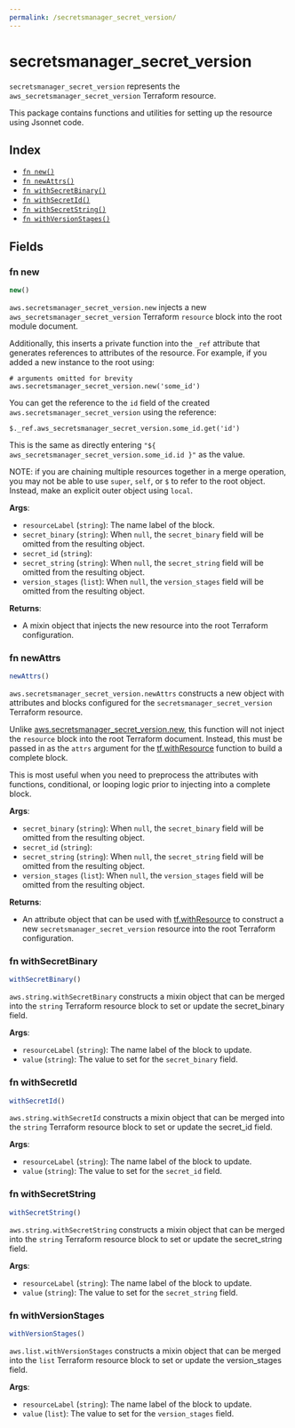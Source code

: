 ```yaml
---
permalink: /secretsmanager_secret_version/
---
```


# secretsmanager_secret_version

`secretsmanager_secret_version` represents the `aws_secretsmanager_secret_version` Terraform resource.



This package contains functions and utilities for setting up the resource using Jsonnet code.


## Index

* [`fn new()`](#fn-new)
* [`fn newAttrs()`](#fn-newattrs)
* [`fn withSecretBinary()`](#fn-withsecretbinary)
* [`fn withSecretId()`](#fn-withsecretid)
* [`fn withSecretString()`](#fn-withsecretstring)
* [`fn withVersionStages()`](#fn-withversionstages)

## Fields

### fn new

```ts
new()
```


`aws.secretsmanager_secret_version.new` injects a new `aws_secretsmanager_secret_version` Terraform `resource`
block into the root module document.

Additionally, this inserts a private function into the `_ref` attribute that generates references to attributes of the
resource. For example, if you added a new instance to the root using:

    # arguments omitted for brevity
    aws.secretsmanager_secret_version.new('some_id')

You can get the reference to the `id` field of the created `aws.secretsmanager_secret_version` using the reference:

    $._ref.aws_secretsmanager_secret_version.some_id.get('id')

This is the same as directly entering `"${ aws_secretsmanager_secret_version.some_id.id }"` as the value.

NOTE: if you are chaining multiple resources together in a merge operation, you may not be able to use `super`, `self`,
or `$` to refer to the root object. Instead, make an explicit outer object using `local`.

**Args**:
  - `resourceLabel` (`string`): The name label of the block.
  - `secret_binary` (`string`):  When `null`, the `secret_binary` field will be omitted from the resulting object.
  - `secret_id` (`string`): 
  - `secret_string` (`string`):  When `null`, the `secret_string` field will be omitted from the resulting object.
  - `version_stages` (`list`):  When `null`, the `version_stages` field will be omitted from the resulting object.

**Returns**:
- A mixin object that injects the new resource into the root Terraform configuration.


### fn newAttrs

```ts
newAttrs()
```


`aws.secretsmanager_secret_version.newAttrs` constructs a new object with attributes and blocks configured for the `secretsmanager_secret_version`
Terraform resource.

Unlike [aws.secretsmanager_secret_version.new](#fn-secretsmanagersecretversionnew), this function will not inject the `resource`
block into the root Terraform document. Instead, this must be passed in as the `attrs` argument for the
[tf.withResource](https://github.com/tf-libsonnet/core/tree/main/docs#fn-withresource) function to build a complete block.

This is most useful when you need to preprocess the attributes with functions, conditional, or looping logic prior to
injecting into a complete block.

**Args**:
  - `secret_binary` (`string`):  When `null`, the `secret_binary` field will be omitted from the resulting object.
  - `secret_id` (`string`): 
  - `secret_string` (`string`):  When `null`, the `secret_string` field will be omitted from the resulting object.
  - `version_stages` (`list`):  When `null`, the `version_stages` field will be omitted from the resulting object.

**Returns**:
  - An attribute object that can be used with [tf.withResource](https://github.com/tf-libsonnet/core/tree/main/docs#fn-withresource) to construct a new `secretsmanager_secret_version` resource into the root Terraform configuration.


### fn withSecretBinary

```ts
withSecretBinary()
```

`aws.string.withSecretBinary` constructs a mixin object that can be merged into the `string`
Terraform resource block to set or update the secret_binary field.



**Args**:
  - `resourceLabel` (`string`): The name label of the block to update.
  - `value` (`string`): The value to set for the `secret_binary` field.


### fn withSecretId

```ts
withSecretId()
```

`aws.string.withSecretId` constructs a mixin object that can be merged into the `string`
Terraform resource block to set or update the secret_id field.



**Args**:
  - `resourceLabel` (`string`): The name label of the block to update.
  - `value` (`string`): The value to set for the `secret_id` field.


### fn withSecretString

```ts
withSecretString()
```

`aws.string.withSecretString` constructs a mixin object that can be merged into the `string`
Terraform resource block to set or update the secret_string field.



**Args**:
  - `resourceLabel` (`string`): The name label of the block to update.
  - `value` (`string`): The value to set for the `secret_string` field.


### fn withVersionStages

```ts
withVersionStages()
```

`aws.list.withVersionStages` constructs a mixin object that can be merged into the `list`
Terraform resource block to set or update the version_stages field.



**Args**:
  - `resourceLabel` (`string`): The name label of the block to update.
  - `value` (`list`): The value to set for the `version_stages` field.
